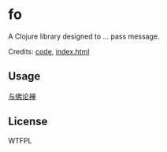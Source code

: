 # fo

A Clojure library designed to ... pass message.

Credits: [code](https://github.com/lersh/TudouCode/blob/master/TudouSharp/Tudou.cs), [index.html](http://www.keyfc.net/bbs/tools/tudoucode.aspx)

## Usage

[与佛论禅](https://folol.herokuapp.com/)

## License

WTFPL
